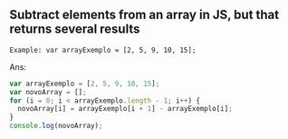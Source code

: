 ## Subtract elements from an array in JS, but that returns several results

`Example: var arrayExemplo = [2, 5, 9, 10, 15];`

Ans:

```js
var arrayExemplo = [2, 5, 9, 10, 15];
var novoArray = [];
for (i = 0; i < arrayExemplo.length - 1; i++) {
  novoArray[i] = arrayExemplo[i + 1] - arrayExemplo[i];
}
console.log(novoArray);
```
